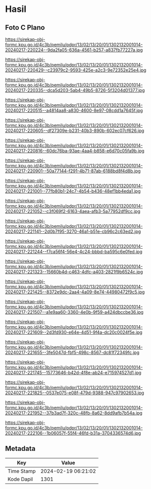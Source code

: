 # Hasil

## Foto C Plano

https://sirekap-obj-formc.kpu.go.id/4c3b/pemilu/pdpr/13/02/13/20/01/1302132001014-20240217-220224--9da2fa05-636a-4561-b257-a837fb77227a.jpg

https://sirekap-obj-formc.kpu.go.id/4c3b/pemilu/pdpr/13/02/13/20/01/1302132001014-20240217-220429--c23979c2-9593-425e-a2c3-9e72352e25e4.jpg

https://sirekap-obj-formc.kpu.go.id/4c3b/pemilu/pdpr/13/02/13/20/01/1302132001014-20240217-220335--dca5d203-5ab4-49b5-8726-5f3204d01377.jpg

https://sirekap-obj-formc.kpu.go.id/4c3b/pemilu/pdpr/13/02/13/20/01/1302132001014-20240217-220515--a4814aa8-a830-4600-8e97-08cdd1a7645f.jpg

https://sirekap-obj-formc.kpu.go.id/4c3b/pemilu/pdpr/13/02/13/20/01/1302132001014-20240217-220605--df27309e-b231-40b3-890b-602ec07cf626.jpg

https://sirekap-obj-formc.kpu.go.id/4c3b/pemilu/pdpr/13/02/13/20/01/1302132001014-20240217-220816--60dc76ba-93ae-4aa4-b858-e6d70c05fa9b.jpg

https://sirekap-obj-formc.kpu.go.id/4c3b/pemilu/pdpr/13/02/13/20/01/1302132001014-20240217-220901--50a77144-f291-4b71-87ab-6188bd8f4d8b.jpg

https://sirekap-obj-formc.kpu.go.id/4c3b/pemilu/pdpr/13/02/13/20/01/1302132001014-20240217-221001--77fb80b1-24c7-4b54-b436-48ef1bb4eda1.jpg

https://sirekap-obj-formc.kpu.go.id/4c3b/pemilu/pdpr/13/02/13/20/01/1302132001014-20240217-221052--c3f069f2-6163-4aea-afb3-5a77952df9cc.jpg

https://sirekap-obj-formc.kpu.go.id/4c3b/pemilu/pdpr/13/02/13/20/01/1302132001014-20240217-221141--2d0b7f95-3270-46a1-b51e-cb96c2c63ed2.jpg

https://sirekap-obj-formc.kpu.go.id/4c3b/pemilu/pdpr/13/02/13/20/01/1302132001014-20240217-221244--f7ca56f4-56e4-4c24-bbbd-ba595c6e0fed.jpg

https://sirekap-obj-formc.kpu.go.id/4c3b/pemilu/pdpr/13/02/13/20/01/1302132001014-20240217-221323--15660b4d-c463-4dfc-a403-2821f9b6524c.jpg

https://sirekap-obj-formc.kpu.go.id/4c3b/pemilu/pdpr/13/02/13/20/01/1302132001014-20240217-221425--8372e9dc-2aa4-4a09-8e74-44980472f9c5.jpg

https://sirekap-obj-formc.kpu.go.id/4c3b/pemilu/pdpr/13/02/13/20/01/1302132001014-20240217-221507--a1e9aa60-3360-4e0b-9f59-a424dbccbe36.jpg

https://sirekap-obj-formc.kpu.go.id/4c3b/pemilu/pdpr/13/02/13/20/01/1302132001014-20240217-221609--2d3fd930-e64e-4d51-9f4a-dc20c0024f5e.jpg

https://sirekap-obj-formc.kpu.go.id/4c3b/pemilu/pdpr/13/02/13/20/01/1302132001014-20240217-221655--3fe5047d-fbf5-498c-8567-dc81f72349fc.jpg

https://sirekap-obj-formc.kpu.go.id/4c3b/pemilu/pdpr/13/02/13/20/01/1302132001014-20240217-221745--15773646-b42d-4f8e-ab24-e715974527d1.jpg

https://sirekap-obj-formc.kpu.go.id/4c3b/pemilu/pdpr/13/02/13/20/01/1302132001014-20240217-221825--0537e075-e08f-479d-9388-947c97902653.jpg

https://sirekap-obj-formc.kpu.go.id/4c3b/pemilu/pdpr/13/02/13/20/01/1302132001014-20240217-221952--37b3ad7f-320c-48fb-8a62-8dd9afb7b54a.jpg

https://sirekap-obj-formc.kpu.go.id/4c3b/pemilu/pdpr/13/02/13/20/01/1302132001014-20240217-222106--1b06057f-55f4-46fd-b31a-3704336574d6.jpg


## Metadata

| Key        | Value               |
| ---------- | ------------------- |
| Time Stamp | 2024-02-19 06:21:02 |
| Kode Dapil | 1301                |



